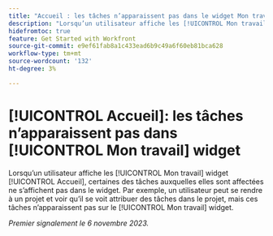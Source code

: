 ```yaml
---
title: "Accueil : les tâches n’apparaissent pas dans le widget Mon travail"
description: "Lorsqu’un utilisateur affiche les [!UICONTROL Mon travail] dans Accueil, certaines des tâches auxquelles elles sont affectées ne s’affichent pas dans le widget. Par exemple, un utilisateur peut se rendre à un projet et voir qu’il se voit attribuer des tâches dans le projet, mais ces tâches n’apparaissent pas sur le [!UICONTROL Mon travail] widget."
hidefromtoc: true
feature: Get Started with Workfront
source-git-commit: e9ef61fab8a1c433ead6b9c49a6f60eb81bca628
workflow-type: tm+mt
source-wordcount: '132'
ht-degree: 3%

---
```



# [!UICONTROL Accueil]: les tâches n’apparaissent pas dans [!UICONTROL Mon travail] widget

Lorsqu’un utilisateur affiche les [!UICONTROL Mon travail] widget [!UICONTROL Accueil], certaines des tâches auxquelles elles sont affectées ne s’affichent pas dans le widget. Par exemple, un utilisateur peut se rendre à un projet et voir qu’il se voit attribuer des tâches dans le projet, mais ces tâches n’apparaissent pas sur le [!UICONTROL Mon travail] widget.

_Premier signalement le 6 novembre 2023._
